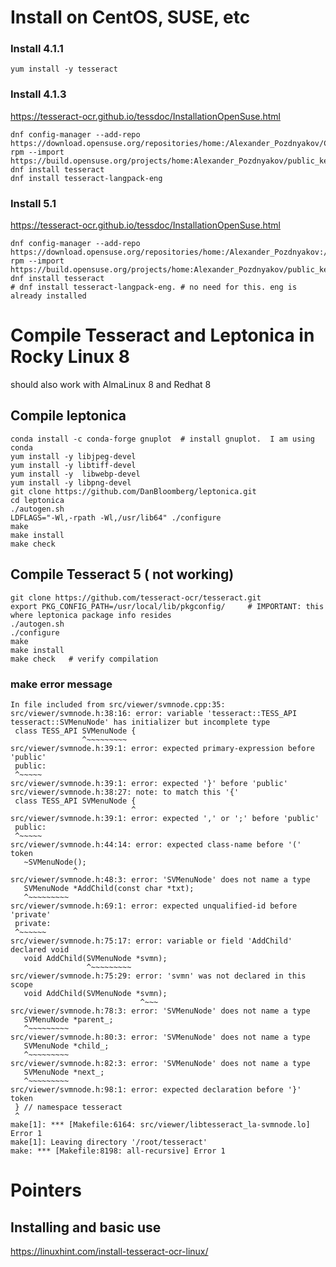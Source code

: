 # Install on CentOS, SUSE, etc
### Install 4.1.1
```
yum install -y tesseract
```

### Install 4.1.3
https://tesseract-ocr.github.io/tessdoc/InstallationOpenSuse.html
```  
dnf config-manager --add-repo https://download.opensuse.org/repositories/home:/Alexander_Pozdnyakov/CentOS_8/
rpm --import https://build.opensuse.org/projects/home:Alexander_Pozdnyakov/public_key
dnf install tesseract
dnf install tesseract-langpack-eng
```
### Install 5.1
https://tesseract-ocr.github.io/tessdoc/InstallationOpenSuse.html
```  
dnf config-manager --add-repo https://download.opensuse.org/repositories/home:/Alexander_Pozdnyakov:/tesseract5/CentOS_8/
rpm --import https://build.opensuse.org/projects/home:Alexander_Pozdnyakov/public_key
dnf install tesseract
# dnf install tesseract-langpack-eng. # no need for this. eng is already installed
```



# Compile Tesseract and Leptonica in Rocky Linux 8
should also work with AlmaLinux 8 and Redhat 8

## Compile leptonica
```shell
conda install -c conda-forge gnuplot  # install gnuplot.  I am using conda
yum install -y libjpeg-devel
yum install -y libtiff-devel
yum install -y  libwebp-devel
yum install -y libpng-devel
git clone https://github.com/DanBloomberg/leptonica.git
cd leptonica
./autogen.sh
LDFLAGS="-Wl,-rpath -Wl,/usr/lib64" ./configure
make
make install
make check
```


## Compile Tesseract 5 ( not working)


```shell
git clone https://github.com/tesseract-ocr/tesseract.git
export PKG_CONFIG_PATH=/usr/local/lib/pkgconfig/     # IMPORTANT: this where leptonica package info resides
./autogen.sh
./configure
make
make install
make check   # verify compilation
```

### make error message

```
In file included from src/viewer/svmnode.cpp:35:
src/viewer/svmnode.h:38:16: error: variable 'tesseract::TESS_API tesseract::SVMenuNode' has initializer but incomplete type
 class TESS_API SVMenuNode {
                ^~~~~~~~~~
src/viewer/svmnode.h:39:1: error: expected primary-expression before 'public'
 public:
 ^~~~~~
src/viewer/svmnode.h:39:1: error: expected '}' before 'public'
src/viewer/svmnode.h:38:27: note: to match this '{'
 class TESS_API SVMenuNode {
                           ^
src/viewer/svmnode.h:39:1: error: expected ',' or ';' before 'public'
 public:
 ^~~~~~
src/viewer/svmnode.h:44:14: error: expected class-name before '(' token
   ~SVMenuNode();
              ^
src/viewer/svmnode.h:48:3: error: 'SVMenuNode' does not name a type
   SVMenuNode *AddChild(const char *txt);
   ^~~~~~~~~~
src/viewer/svmnode.h:69:1: error: expected unqualified-id before 'private'
 private:
 ^~~~~~~
src/viewer/svmnode.h:75:17: error: variable or field 'AddChild' declared void
   void AddChild(SVMenuNode *svmn);
                 ^~~~~~~~~~
src/viewer/svmnode.h:75:29: error: 'svmn' was not declared in this scope
   void AddChild(SVMenuNode *svmn);
                             ^~~~
src/viewer/svmnode.h:78:3: error: 'SVMenuNode' does not name a type
   SVMenuNode *parent_;
   ^~~~~~~~~~
src/viewer/svmnode.h:80:3: error: 'SVMenuNode' does not name a type
   SVMenuNode *child_;
   ^~~~~~~~~~
src/viewer/svmnode.h:82:3: error: 'SVMenuNode' does not name a type
   SVMenuNode *next_;
   ^~~~~~~~~~
src/viewer/svmnode.h:98:1: error: expected declaration before '}' token
 } // namespace tesseract
 ^
make[1]: *** [Makefile:6164: src/viewer/libtesseract_la-svmnode.lo] Error 1
make[1]: Leaving directory '/root/tesseract'
make: *** [Makefile:8198: all-recursive] Error 1
```

# Pointers
## Installing and basic use
   https://linuxhint.com/install-tesseract-ocr-linux/

